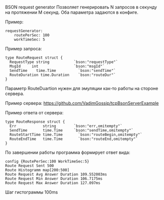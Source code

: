 BSON request generator
Позволяет генерировать N запросов в секунду на протяжении M секунд. Оба параметра задаются в конфиге.

Пример:
```
requestGenerator:
    routePerSec: 100
    workTimeSec: 5
```
Пример запроса:
```
type RouteRequest struct {
  RequestType string           `bson:"requestType"`
  MsgId	    int                `bson:"msgId"`
  SendTime    time.Time     	 `bson:"sendTime"`
  RouteDuration time.Duration	 `bson:"routeDur"`
}
```
Параметр RouteDuartion нужен для эмуляции как-то работы на стороне сервера. 

Пример сервера:
https://github.com/VadimGossip/tcpBsonServerExample

Пример ответа от сервера:
```
type RouteResponse struct {
  Err            string        `bson:"err,omitempty"`
  SendTime       time.Time     `bson:"sendTime,omitempty"`
  RouteStartTime time.Time		 `bson:"routeBegin,omitempty"`
  RouteEndTime   time.Time		 `bson:"routeEnd,omitempty"`
}
```
По завершении работы программа формирует ответ вида:
```
config {RoutePerSec:100 WorkTimeSec:5}
Route Request Sent 500
Route Histogramm map[200:500]
Route Request Avg Answer Duration 109.552003ms
Route Request Min Answer Duration 106.7175ms
Route Request Max Answer Duration 127.097ms
```
Шаг гистограммы 100ms

